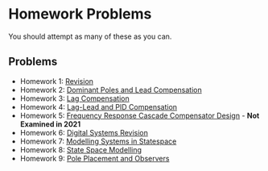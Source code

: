 # Homework Problems

You should attempt as many of these as you can. 

## Problems

* Homework 1: [Revision](revision/problems)
* Homework 2: [Dominant Poles and Lead Compensation](lead_compensation/problems)
* Homework 3: [Lag Compensation](lag_compensation/problems)
* Homework 4: [Lag-Lead and PID Compensation](lag_lead_pid/problems)
* Homework 5: [Frequency Response Cascade Compensator Design](freqresp/problems) - **Not Examined in 2021**
* Homework 6: [Digital Systems Revision](digirev/problems)
* Homework 7: [Modelling Systems in Statespace](ss2tf/problems)
* Homework 8: [State Space Modelling](ssm/problems)
* Homework 9: [Pole Placement and Observers](ppo/problems)



